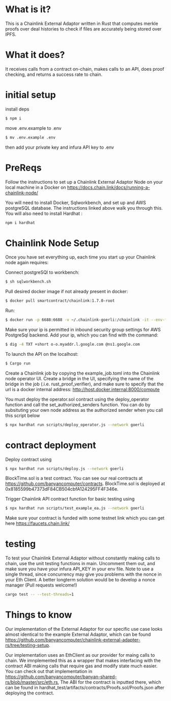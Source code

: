 # What is it?

This is a Chainlink External Adaptor written in Rust that computes merkle proofs over deal histories to check if files are accurately being stored over IPFS. 

# What it does? 

It receives calls from a contract on-chain, makes calls to an API, does proof checking, and returns a success rate to chain. 

# initial setup
install deps
```bash
$ npm i
```

move .env.example to .env
```bash
$ mv .env.example .env
```
then add your private key and infura API key to .env

# PreReqs

Follow the instructions to set up a Chainlink External Adaptor Node on your local machine in a Docker on https://docs.chain.link/docs/running-a-chainlink-node/

You will need to install Docker, Sqlworkbench, and set up and AWS postgreSQL database. The instructions linked above walk you through this. You will also need to install Hardhat : 
```bash
npm i hardhat
```

# Chainlink Node Setup

Once you have set everything up, each time you start up your Chainlink node again requires: 

Connect postgreSQl to workbench:
```bash
$ sh sqlworkbench.sh
```
Pull desired docker image if not already present in docker: 
```bash
$ docker pull smartcontract/chainlink:1.7.0-root
```
Run: 
```bash
$ docker run -p 6688:6688 -v ~/.chainlink-goerli:/chainlink -it --env-file=.env smartcontract/chainlink:1.7.0-nonroot local n
```
Make sure your ip is permitted in inbound security group settings for AWS PostgreSql backend. Add your ip, which you can find with the command: 
```bash
$ dig -4 TXT +short o-o.myaddr.l.google.com @ns1.google.com 
```
To launch the API on the localhost: 
```bash
$ Cargo run 
```
Create a Chainlink job by copying the example_job.toml into the Chainlink node operator UI. Create a bridge in the UI, specifying the name of the bridge in the job (.i.e. rust_proof_verifier), and make sure to specify that the url is a docker internal address: http://host.docker.internal:8000/compute

You must deploy the operator.sol contract using the deploy_operator function and call the set_authorized_senders function. You can do by subsituting your own node address as the authorized sender when you call this script below
```bash 
$ npx hardhat run scripts/deploy_operator.js --network goerli
```

# contract deployment
Deploy contract using
```bash 
$ npx hardhat run scripts/deploy.js --network goerli
```
BlockTime.sol is a test contract. You can see our real contracts at https://github.com/banyancomputer/contracts. BlockTime.sol is deployed at 0x8185599b47373dF84CB504cbfA124295FF4F346e. 

Trigger Chainlink API contract function for basic testing using 
```bash
$ npx hardhat run scripts/test_example_ea.js --network goerli 
```
Make sure your contract is funded with some testnet link which you can get here https://faucets.chain.link/
# testing

To test your Chainlink External Adaptor without constantly making calls to chain, use the unit testing functions in main. Uncomment them out, and make sure you have your infura API_KEY in your env file. Note to use a single thread, since concurrency may give you problems with the nonce in your Eth Client. A better longterm solution would be to develop a nonce manager (Pull requests welcome!)

```bash
cargo test -- --test-threads=1
```

# Things to know 

Our implementation of the External Adaptor for our specific use case looks almost identical to the example External Adaptor, which can be found https://github.com/banyancomputer/chainlink-external-adapter-rs/tree/testing-setup. 

Our implementation uses an EthClient as our provider for maing calls to chain. We imnplemented this as a wrapper that makes interfacing with the contract ABI making calls that require gas and modify state much easier. You can check out that implementation in https://github.com/banyancomputer/banyan-shared-rs/blob/master/src/eth.rs, The ABI for the contract is inputted there, which can be found in hardhat_test/artifacts/contracts/Proofs.sol/Proofs.json after deploying the contract. 
